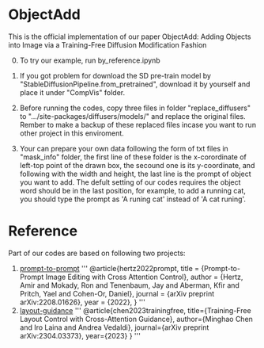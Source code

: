 # ObjectAdd
This is the official implementation of our paper ObjectAdd: Adding Objects into Image via a Training-Free Diffusion Modification Fashion

0. To try our example, run by_reference.ipynb

1. If you got problem for download the SD pre-train model by "StableDiffusionPipeline.from_pretrained", download it by yourself and place it under "CompVis" folder.

2. Before running the codes, copy three files in folder "replace_diffusers" to ".../site-packages/diffusers/models/" and replace the original files. Rember to make a backup of these replaced files incase you want to run other project in this enviroment.

3. Your can prepare your own data following the form of txt files in "mask_info" folder, the first line of these folder is the x-corordinate of left-top point of the drawn box, the secound one is its y-coordinate, and following with the width and height, the last line is the prompt of object you want to add. The defult setting of our codes requires the object word should be in the last position, for example, to add a running cat, you should type the prompt as 'A runing cat' instead of 'A cat runing'.

# Reference
Part of our codes are based on following two projects:
1. [prompt-to-prompt](https://github.com/google/prompt-to-prompt)
  '''
  @article{hertz2022prompt,
    title = {Prompt-to-Prompt Image Editing with Cross Attention Control},
    author = {Hertz, Amir and Mokady, Ron and Tenenbaum, Jay and Aberman, Kfir and Pritch, Yael and Cohen-Or, Daniel},
    journal = {arXiv preprint arXiv:2208.01626},
    year = {2022},
  }
  '''
2. [layout-guidance](https://github.com/silent-chen/layout-guidance)
   '''
  @article{chen2023trainingfree,
    title={Training-Free Layout Control with Cross-Attention Guidance}, 
    author={Minghao Chen and Iro Laina and Andrea Vedaldi},
    journal={arXiv preprint arXiv:2304.03373},
    year={2023}
  }
  '''
